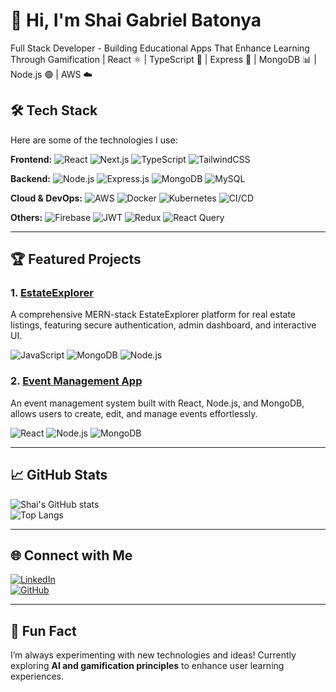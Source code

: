 # 👋 Hi, I'm Shai Gabriel Batonya

Full Stack Developer - Building Educational Apps That Enhance Learning Through Gamification | React ⚛️ | TypeScript 📘 | Express 🚀 | MongoDB 📊 | Node.js 🟢 | AWS ☁️

## 🛠 **Tech Stack**

Here are some of the technologies I use:

**Frontend:**
![React](https://img.shields.io/badge/react-%2320232a.svg?style=for-the-badge&logo=react&logoColor=%2361DAFB)
![Next.js](https://img.shields.io/badge/Next-black?style=for-the-badge&logo=next.js&logoColor=white)
![TypeScript](https://img.shields.io/badge/typescript-%23007ACC.svg?style=for-the-badge&logo=typescript&logoColor=white)
![TailwindCSS](https://img.shields.io/badge/tailwindcss-%2338B2AC.svg?style=for-the-badge&logo=tailwind-css&logoColor=white)

**Backend:**
![Node.js](https://img.shields.io/badge/node.js-6DA55F?style=for-the-badge&logo=node.js&logoColor=white)
![Express.js](https://img.shields.io/badge/express.js-%23404d59.svg?style=for-the-badge&logo=express&logoColor=%2361DAFB)
![MongoDB](https://img.shields.io/badge/MongoDB-%234ea94b.svg?style=for-the-badge&logo=mongodb&logoColor=white)
![MySQL](https://img.shields.io/badge/mysql-%2300000f.svg?style=for-the-badge&logo=mysql&logoColor=white)

**Cloud & DevOps:**
![AWS](https://img.shields.io/badge/AWS-%23FF9900.svg?style=for-the-badge&logo=amazon-aws&logoColor=white)
![Docker](https://img.shields.io/badge/docker-%230db7ed.svg?style=for-the-badge&logo=docker&logoColor=white)
![Kubernetes](https://img.shields.io/badge/kubernetes-%23326ce5.svg?style=for-the-badge&logo=kubernetes&logoColor=white)
![CI/CD](https://img.shields.io/badge/ci--cd-%2320232a.svg?style=for-the-badge&logo=githubactions&logoColor=white)

**Others:**
![Firebase](https://img.shields.io/badge/Firebase-039BE5?style=for-the-badge&logo=Firebase&logoColor=white)
![JWT](https://img.shields.io/badge/JWT-black?style=for-the-badge&logo=JSON%20web%20tokens)
![Redux](https://img.shields.io/badge/redux-%23593d88.svg?style=for-the-badge&logo=redux&logoColor=white)
![React Query](https://img.shields.io/badge/-React%20Query-FF4154?style=for-the-badge&logo=react%20query&logoColor=white)

---

## 🏆 **Featured Projects**

### 1. [EstateExplorer](https://github.com/ShaiBatonya/Real-Estate-MERN-STACK)  
A comprehensive MERN-stack EstateExplorer platform for real estate listings, featuring secure authentication, admin dashboard, and interactive UI.

![JavaScript](https://img.shields.io/badge/-JavaScript-333333?style=flat&logo=javascript)
![MongoDB](https://img.shields.io/badge/-MongoDB-333333?style=flat&logo=mongodb)
![Node.js](https://img.shields.io/badge/-Node.js-333333?style=flat&logo=node.js)

### 2. [Event Management App](https://github.com/ShaiBatonya/patents_server-client)  
An event management system built with React, Node.js, and MongoDB, allows users to create, edit, and manage events effortlessly.

![React](https://img.shields.io/badge/-React-333333?style=flat&logo=react)
![Node.js](https://img.shields.io/badge/-Node.js-333333?style=flat&logo=node.js)
![MongoDB](https://img.shields.io/badge/-MongoDB-333333?style=flat&logo=mongodb)

---

## 📈 **GitHub Stats**

![Shai's GitHub stats](https://github-readme-stats.vercel.app/api?username=ShaiBatonya&show_icons=true&theme=dark&hide_border=true)  
![Top Langs](https://github-readme-stats.vercel.app/api/top-langs/?username=ShaiBatonya&layout=compact&theme=dark&hide_border=true)

---

## 🌐 **Connect with Me**

[![LinkedIn](https://img.shields.io/badge/LinkedIn-%230077B5.svg?style=for-the-badge&logo=linkedin&logoColor=white)](https://www.linkedin.com/in/shaibatonya-fullstack/)  
[![GitHub](https://img.shields.io/badge/GitHub-%2312100E.svg?style=for-the-badge&logo=github&logoColor=white)](https://github.com/ShaiBatonya)

---

## 💬 **Fun Fact**

I’m always experimenting with new technologies and ideas! Currently exploring **AI and gamification principles** to enhance user learning experiences.

